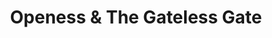 ---
title: "Openess & The Gateless Gate"
description: ""
published: "2023-12-03"
updated: "2023-12-03"
readingTime: "5 min"
---